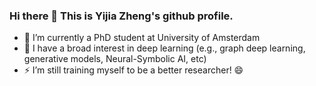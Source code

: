 ### Hi there 👋 This is Yijia Zheng's github profile. 

- 🔭 I’m currently a PhD student at University of Amsterdam
- 🤔 I have a broad interest in deep learning (e.g., graph deep learning, generative models, Neural-Symbolic AI, etc)
- ⚡ I’m still training myself to be a better researcher! 😄

<!--
**zhengyijia/zhengyijia** is a ✨ _special_ ✨ repository because its `README.md` (this file) appears on your GitHub profile.

Here are some ideas to get you started:

- 🔭 I’m currently working on ...
- 🌱 I’m currently learning ...
- 👯 I’m looking to collaborate on ...
- 🤔 I’m looking for help with ...
- 💬 Ask me about ...
- 📫 How to reach me: ...
- 😄 Pronouns: ...
- ⚡ Fun fact: ...
-->
